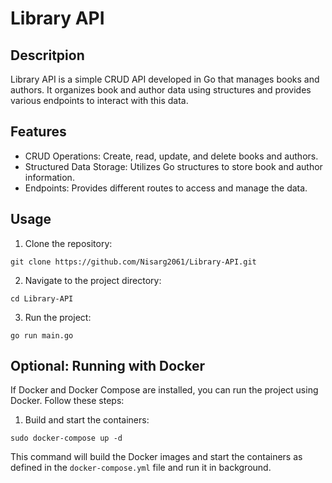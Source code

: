 # Library API

## Descritpion
Library API is a simple CRUD API developed in Go that manages books and authors. It organizes book and author data using structures and provides various endpoints to interact with this data.

## Features
- CRUD Operations: Create, read, update, and delete books and authors.
- Structured Data Storage: Utilizes Go structures to store book and author information.
- Endpoints: Provides different routes to access and manage the data.

## Usage
1. Clone the repository:
```
git clone https://github.com/Nisarg2061/Library-API.git
```
2. Navigate to the project directory:
```
cd Library-API
```
3. Run the project:
```
go run main.go
```

## Optional: Running with Docker
If Docker and Docker Compose are installed, you can run the project using Docker. Follow these steps:
1. Build and start the containers:
```
sudo docker-compose up -d
```
This command will build the Docker images and start the containers as defined in the `docker-compose.yml` file and run it in background.

